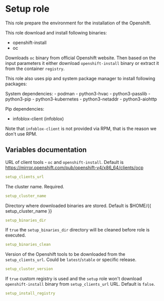 # Setup role

This role prepare the environment for the installation of the Openshift.

This role download and install following binaries:
 - openshift-install
 - oc

Downloads `oc` binary from official Openshift website. Then based on the input parameters
it either download `openshift-install` binary or extract it from the container `registry`.

This role also uses pip and system package manager to install following packages:

System dependencies:
    - podman
    - python3-hvac
    - python3-passlib
    - python3-pip
    - python3-kubernetes
    - python3-netaddr
    - python3-aiohttp

Pip dependencies:
 - infoblox-client (infoblox)

Note that `infoblox-client` is not provided via RPM, that is the reason we don't use RPM.

## Variables documentation

URL of client tools - `oc` and `openshift-install`.
Default is https://mirror.openshift.com/pub/openshift-v4/x86_64/clients/ocp
```yaml
setup_clients_url
```

The cluster name. Required.
```yaml
setup_cluster_name
```

Directory where downloaded binaries are stored.
Default is $HOME/{{ setup_cluster_name }}
```yaml
setup_binaries_dir
```

If `true` the `setup_binaries_dir` directory will be cleaned before role is executed.
```yaml
setup_binaries_clean
```

Version of the Openshift tools to be downloaded from the `setup_clients_url`.
Could be `latest`/`stable` or specific release.
```yaml
setup_cluster_version
```

If `true` custom registry is used and the `setup` role won't download `openshift-install`
binary from `setup_clients_url` URL. Default is `false`.
```yaml
setup_install_registry
```
